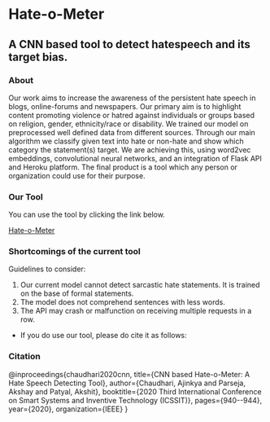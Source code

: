 # Hate-o-Meter
## A CNN based tool to detect hatespeech and its target bias.


### About

Our work aims to increase the awareness of the persistent hate speech in blogs, online-forums and newspapers. Our primary aim is to highlight content promoting violence or hatred against individuals or groups based on religion, gender, ethnicity/race or disability. We trained our model on preprocessed well defined data from different sources. Through our main algorithm we classify given text into hate or non-hate and show which category the statement(s) target. We are achieving this, using word2vec embeddings, convolutional neural networks, and an integration of Flask API and Heroku platform. The final product is a tool which any person or organization could use for their purpose. 

### Our Tool
You can use the tool by clicking the link below.

[Hate-o-Meter](https://hate-o-meter.herokuapp.com/) 


### Shortcomings of the current tool
Guidelines to consider: 
1)	Our current model cannot detect sarcastic hate statements. It is trained on the base of formal statements.
2)	The model does not comprehend sentences with less words.
3)	The API may crash or malfunction on receiving multiple requests in a row.


- If you do use our tool, please do cite it as follows:

### Citation

@inproceedings{chaudhari2020cnn,
  title={CNN based Hate-o-Meter: A Hate Speech Detecting Tool},
  author={Chaudhari, Ajinkya and Parseja, Akshay and Patyal, Akshit},
  booktitle={2020 Third International Conference on Smart Systems and Inventive Technology (ICSSIT)},
  pages={940--944},
  year={2020},
  organization={IEEE}
}
